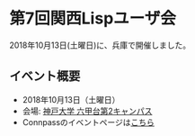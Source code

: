 # 第7回関西Lispユーザ会

2018年10月13日(土曜日)に、兵庫で開催しました。

## イベント概要

* 2018年10月13日（土曜日）
* 会場: [神戸大学 六甲台第2キャンパス](http://www.kobe-u.ac.jp/)
* Connpassのイベントページは[こちら](https://kansai-lisp-useres.connpass.com/event/101484/)
